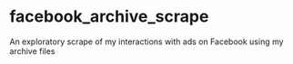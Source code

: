 # facebook_archive_scrape
An exploratory scrape of my interactions with ads on Facebook using my archive files
